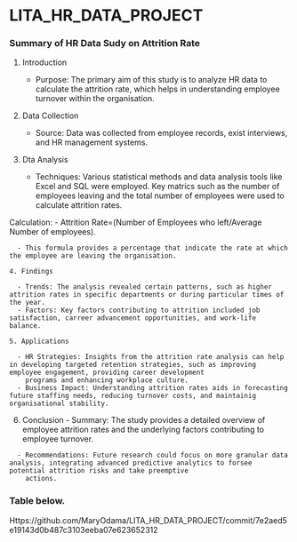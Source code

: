 # LITA_HR_DATA_PROJECT

### Summary of HR Data Sudy on Attrition Rate

   1. Introduction

      - Purpose: The primary aim of this study is to analyze HR data to calculate the attrition rate, which helps in understanding employee turnover within the organisation.
     
   2. Data Collection

       - Source: Data was collected from employee records, exist interviews, and HR management systems.
     
   3. Dta Analysis

      - Techniques: Various statistical methods and data analysis tools like Excel and SQL were employed. Key matrics such as the number of employees leaving and the total number of employees were used to calculate attrition rates.
     
Calculation:
      - Attrition Rate=(Number of Employees who left/Average Number of employees).

      - This formula provides a percentage that indicate the rate at which the employee are leaving the organisation.

    4. Findings

      - Trends: The analysis revealed certain patterns, such as higher attrition rates in specific departments or during particular times of the year.
      - Factors: Key factors contributing to attrition included job satisfaction, carreer advancement opportunities, and work-life balance.

    5. Applications

      - HR Strategies: Insights from the attrition rate analysis can help in developing targeted retention strategies, such as improving employee engagement, providing career development 
        programs and enhancing workplace culture.
      - Business Impact: Understanding attrition rates aids in forecasting future staffing needs, reducing turnover costs, and maintainig organisational stability.

   6.  Conclusion
      - Summary: The study provides a detailed overview of employee attrition rates and the underlying factors contributing to employee turnover.

      - Recommendations: Future research could focus on more granular data analysis, integrating advanced predictive analytics to forsee potential attrition risks and take preemptive 
        actions.

### Table below.

Https://github.com/MaryOdama/LITA_HR_DATA_PROJECT/commit/7e2aed5e19143d0b487c3103eeba07e623652312










